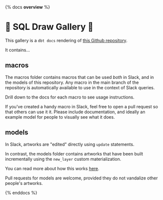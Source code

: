 {% docs __overview__ %}
# 🎨 SQL Draw Gallery 🎨

This gallery is a `dbt docs` rendering of [this Github repository](https://github.com/omnata-labs/dbt-sql-draw-gallery).

It contains...

## macros

The macros folder contains macros that can be used *both* in Slack, and in the models of this repository. Any macro in the main branch of the repository is automatically available to use in the context of Slack queries.

Drill down to the docs for each macro to see usage instructions.

If you've created a handy macro in Slack, feel free to open a pull request so that others can use it it. Please include documentation, and ideally an example model for people to visually see what it does.

## models

In Slack, artworks are "edited" directly using `update` statements.

In contrast, the models folder contains artworks that have been built incrementally using the `new_layer` custom materialization.

You can read more about how this works [here](https://omnata.com/sql-draw/gallery).

Pull requests for models are welcome, provided they do not vandalize other people's artworks.



{% enddocs %}